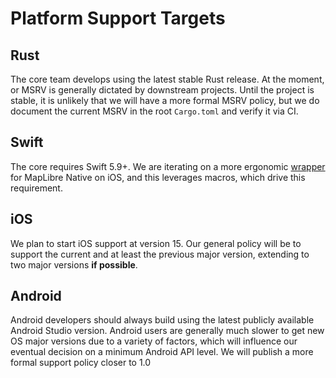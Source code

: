 # Platform Support Targets

## Rust

The core team develops using the latest stable Rust release.
At the moment, or MSRV is generally dictated by downstream projects.
Until the project is stable, it is unlikely that we will have a more formal MSRV policy,
but we do document the current MSRV in the root `Cargo.toml` and verify it via CI.

## Swift

The core requires Swift 5.9+.
We are iterating on a more ergonomic [wrapper](https://github.com/stadiamaps/maplibre-swiftui-dsl-playground) for MapLibre Native on iOS,
and this leverages macros, which drive this requirement.

## iOS

We plan to start iOS support at version 15.
Our general policy will be to support the current and at least the previous major version,
extending to two major versions **if possible**.

## Android

Android developers should always build using the latest publicly available Android Studio version.
Android users are generally much slower to get new OS major versions due to a variety of factors,
which will influence our eventual decision on a minimum Android API level.
We will publish a more formal support policy closer to 1.0

